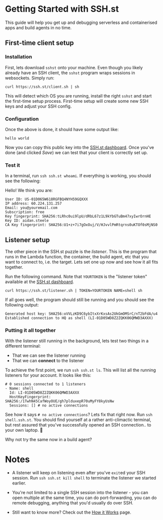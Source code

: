 # Getting Started with SSH.st

This guide will help you get up and debugging serverless and containerised apps
and build agents in no time.

## First-time client setup

### Installation

First, lets download `sshst` onto your machine. Even though you likely
already have an SSH client, the `sshst` program wraps sessions in
websockets. Simply run:

```
curl https://ssh.st/client.sh | sh
```

This will detect which OS you are running, install the right `sshst` and
start the first-time setup process. First-time setup will create some new
SSH keys and adjust your SSH config.

### Configuration

Once the above is done, it should have some output like:

```
hello world
```

Now you can copy this public key into the [SSH.st dashboard](/user/dashboard).
Once you've done (and clicked _Save_) we can test that your client is correctly
set up.

### Test it

In a terminal, run `ssh ssh.st whoami`. If everything is working, you should
see the following:

Hello! We think you are:

```
User ID: US-01D065W618RGFBQ4NYH59GQXXX
IP address: 60.224.131.257
Email: you@youremail.com
Subscription: free
Key fingerprint: SHA256:tLRhc0ui9lpU/dRbL67z1L9kYbGTuBm47xyIwrOrnHE
Key ID: aidan.steele
CA Key fingerprint: SHA256:U1+z+7i7gOxOuj/V/HJvvlPmRtqrns0uKTOf0sMjNS0
```

## Listener setup

The other piece in the SSH.st puzzle is the _listener_. This is the program
that runs in the Lambda function, the container, the build agent, etc that you
want to connect to, i.e. the target. Lets set one up now and see how it all
fits together.

Run the following command. Note that `YOURTOKEN` is the "listener token" available
at the [SSH.st dashboard](/user/dashboard).

```
curl https://ssh.st/listener.sh | TOKEN=YOURTOKEN NAME=shell sh
```

If all goes well, the program should still be running and you should see the
following output:

```
Generated host key: SHA256:oVVLzKD9C6ybItxXrKxsAs2UkGmOMSrC/nT2bFdA/u4
Established connection to HQ as shell (LI-01D05WD8Z2ZQKK06QMWD3AXXX)
```

### Putting it all together

With the listener still running in the background, lets test two things in
a different terminal:

* That we can see the listener running
* That we can **connect** to the listener

To achieve the first point, we run `ssh ssh.st ls`. This will list all
the running listeners for your account. It looks like this:

```
# 0 sessions connected to 1 listeners
- Name: shell
  Id: LI-01D05WD8Z2ZQKK06QMWD3AXXX
  HostKeyFingerprint: SHA256:/1TwhN45CafWoyOUE/gh7plduxepR70uMyFY8kyUsNw
  Sessions: [] # no active connections
```

See how it says `# no active connections`? Lets fix that right now. Run
`ssh shell.ssh.st`. You should find yourself at a rather anti-climactic
terminal, but rest assured that you've successfully opened an SSH connection..
to your own laptop. 💯

Why not try the same now in a build agent?

# Notes

* A listener will keep on listening even after you've `exit`ed your SSH
  session. Run `ssh ssh.st kill shell` to terminate the listener we started
  earlier.

* You're not limited to a single SSH session into the listener - you can open
  multiple at the same time, you can do port-forwarding, you can do remote
  debugging, anything that you'd usually do over SSH.

* Still want to know more? Check out the [How it Works](how-it-works) page.
